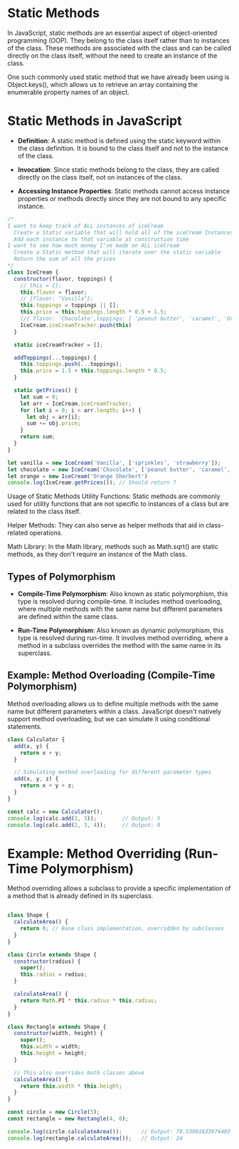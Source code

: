 # __Static Methods__

In JavaScript, static methods are an essential aspect of object-oriented programming (OOP). They belong to the class itself rather than to instances of the class. These methods are associated with the class and can be called directly on the class itself, without the need to create an instance of the class.

One such commonly used static method that we have already been using is Object.keys(), which allows us to retrieve an array containing the enumerable property names of an object. 

# Static Methods in JavaScript
- **Definition**: A static method is defined using the static keyword within the class definition. It is bound to the class itself and not to the instance of the class.

- **Invocation**: Since static methods belong to the class, they are called directly on the class itself, not on instances of the class.

- **Accessing Instance Properties**: Static methods cannot access instance properties or methods directly since they are not bound to any specific instance.


```js
/* 
I want to keep track of ALL instances of iceCream
  Create a Static variable that will hold all of the iceCream Instances
  Add each instance to that variable at construction time
I want to see how much money I've made on ALL iceCream
  Create a Static method that will iterate over the static variable
  Return the sum of all the prices 
*/
class IceCream {
  constructor(flavor, toppings) {
    // this = {};
    this.flavor = flavor;
    // {flavor: "Vanilla"};
    this.toppings = toppings || [];
    this.price = this.toppings.length * 0.5 + 1.5;
    //{ flavor: 'Chocolate',toppings: [ 'peanut butter', 'caramel', 'Oreo' ],price: };
    IceCream.iceCreamTracker.push(this)
  }

  static iceCreamTracker = [];

  addToppings(...toppings) {
    this.toppings.push(...toppings);
    this.price = 1.5 + this.toppings.length * 0.5;
  }

  static getPrices() { 
    let sum = 0;
    let arr = IceCream.iceCreamTracker;
    for (let i = 0; i < arr.length; i++) { 
      let obj = arr[i];
      sum += obj.price;
    }
    return sum;
  }
}

let vanilla = new IceCream('Vanilla', ['sprinkles', 'strawberry']);
let chocolate = new IceCream('Chocolate', ['peanut butter', 'caramel', 'Oreo']);
let orange = new IceCream('Orange Sherbert')
console.log(IceCream.getPrices()); // Should return 7
```



Usage of Static Methods
Utility Functions: Static methods are commonly used for utility functions that are not specific to instances of a class but are related to the class itself.

Helper Methods: They can also serve as helper methods that aid in class-related operations.

Math Library: In the Math library, methods such as Math.sqrt() are static methods, as they don't require an instance of the Math class.



## Types of Polymorphism
- **Compile-Time Polymorphism**: Also known as static polymorphism, this type is resolved during compile-time. It includes method overloading, where multiple methods with the same name but different parameters are defined within the same class.

- **Run-Time Polymorphism**: Also known as dynamic polymorphism, this type is resolved during run-time. It involves method overriding, where a method in a subclass overrides the method with the same name in its superclass.

## Example: Method Overloading (Compile-Time Polymorphism)
Method overloading allows us to define multiple methods with the same name but different parameters within a class. JavaScript doesn't natively support method overloading, but we can simulate it using conditional statements.

```js
class Calculator {
  add(x, y) {
    return x + y;
  }

  // Simulating method overloading for different parameter types
  add(x, y, z) {
    return x + y + z;
  }
}

const calc = new Calculator();
console.log(calc.add(2, 3));        // Output: 5
console.log(calc.add(2, 3, 4));     // Output: 9
```

# Example: Method Overriding (Run-Time Polymorphism)
 Method overriding allows a subclass to provide a specific implementation of a method that is already defined in its superclass.

```js

class Shape {
  calculateArea() {
    return 0; // Base class implementation, overridden by subclasses
  }
}

class Circle extends Shape {
  constructor(radius) {
    super();
    this.radius = radius;
  }

  calculateArea() {
    return Math.PI * this.radius * this.radius;
  }
}

class Rectangle extends Shape {
  constructor(width, height) {
    super();
    this.width = width;
    this.height = height;
  }

  // This also overrides both classes above
  calculateArea() {
    return this.width * this.height;
  }
}

const circle = new Circle(5);
const rectangle = new Rectangle(4, 6);

console.log(circle.calculateArea());      // Output: 78.53981633974483
console.log(rectangle.calculateArea());   // Output: 24
```

